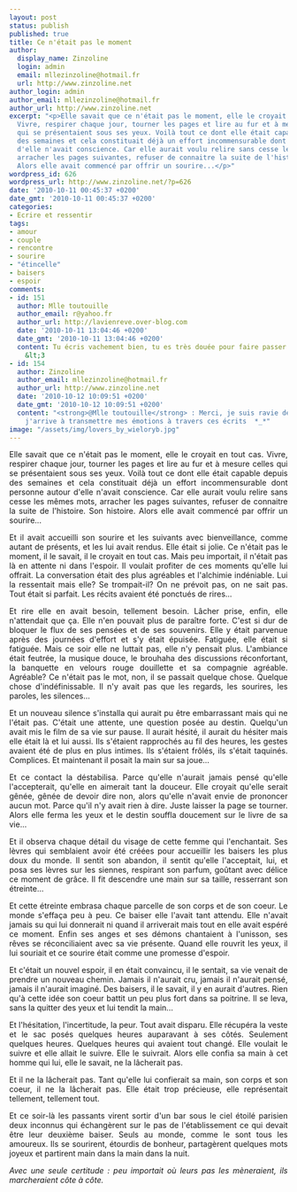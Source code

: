```yaml
---
layout: post
status: publish
published: true
title: Ce n'était pas le moment
author:
  display_name: Zinzoline
  login: admin
  email: mllezinzoline@hotmail.fr
  url: http://www.zinzoline.net
author_login: admin
author_email: mllezinzoline@hotmail.fr
author_url: http://www.zinzoline.net
excerpt: "<p>Elle savait que ce n'était pas le moment, elle le croyait en tout cas.
  Vivre, respirer chaque jour, tourner les pages et lire au fur et à mesure celles
  qui se présentaient sous ses yeux. Voilà tout ce dont elle était capable depuis
  des semaines et cela constituait déjà un effort incommensurable dont personne autour
  d'elle n'avait conscience. Car elle aurait voulu relire sans cesse les mêmes mots,
  arracher les pages suivantes, refuser de connaitre la suite de l'histoire. Son histoire.
  Alors elle avait commencé par offrir un sourire...</p>"
wordpress_id: 626
wordpress_url: http://www.zinzoline.net/?p=626
date: '2010-10-11 00:45:37 +0200'
date_gmt: '2010-10-11 00:45:37 +0200'
categories:
- Ecrire et ressentir
tags:
- amour
- couple
- rencontre
- sourire
- "étincelle"
- baisers
- espoir
comments:
- id: 151
  author: Mlle toutouille
  author_email: r@yahoo.fr
  author_url: http://lavienreve.over-blog.com
  date: '2010-10-11 13:04:46 +0200'
  date_gmt: '2010-10-11 13:04:46 +0200'
  content: Tu écris vachement bien, tu es très douée pour faire passer des émotions
    &lt;3
- id: 154
  author: Zinzoline
  author_email: mllezinzoline@hotmail.fr
  author_url: http://www.zinzoline.net
  date: '2010-10-12 10:09:51 +0200'
  date_gmt: '2010-10-12 10:09:51 +0200'
  content: "<strong>@Mlle toutouille</strong> : Merci, je suis ravie de savoir que
    j'arrive à transmettre mes émotions à travers ces écrits  *_*"
image: "/assets/img/lovers_by_wieloryb.jpg"
---
```

<p style="text-align: justify;">Elle savait que ce n'était pas le moment, elle le croyait en tout cas. Vivre, respirer chaque jour, tourner les pages et lire au fur et à mesure celles qui se présentaient sous ses yeux. Voilà tout ce dont elle était capable depuis des semaines et cela constituait déjà un effort incommensurable dont personne autour d'elle n'avait conscience. Car elle aurait voulu relire sans cesse les mêmes mots, arracher les pages suivantes, refuser de connaitre la suite de l'histoire. Son histoire. Alors elle avait commencé par offrir un sourire...<a id="more"></a><a id="more-626"></a></p>
<p style="text-align: justify;">Et il avait accueilli son sourire et les suivants avec bienveillance, comme autant de présents, et les lui avait rendus. Elle était si jolie. Ce n'était pas le moment, il le savait, il le croyait en tout cas. Mais peu importait, il n'était pas là en attente ni dans l'espoir. Il voulait profiter de ces moments qu'elle lui offrait. La conversation était des plus agréables et l'alchimie indéniable. Lui la ressentait mais elle? Se trompait-il? On ne prévoit pas, on ne sait pas. Tout était si parfait. Les récits avaient été ponctués de rires...</p>
<p style="text-align: justify;">Et rire elle en avait besoin, tellement besoin. Lâcher prise, enfin, elle n'attendait que ça. Elle n'en pouvait plus de paraître forte. C'est si dur de bloquer le flux de ses pensées et de ses souvenirs. Elle y était parvenue après des journées d'effort et s'y était épuisée. Fatiguée, elle était si fatiguée. Mais ce soir elle ne luttait pas, elle n'y pensait plus. L'ambiance était feutrée, la musique douce, le brouhaha des discussions réconfortant, la banquette en velours rouge douillette et sa compagnie agréable. Agréable? Ce n'était pas le mot, non, il se passait quelque chose. Quelque chose d'indéfinissable. Il n'y avait pas que les regards, les sourires, les paroles, les silences...</p>
<p style="text-align: justify;">Et un nouveau silence s'installa qui aurait pu être embarrassant mais qui ne l'était pas. C'était une attente, une question posée au destin. Quelqu'un avait mis le film de sa vie sur pause. Il aurait hésité, il aurait du hésiter mais elle était là et lui aussi. Ils s'étaient rapprochés au fil des heures, les gestes avaient été de plus en plus intimes. Ils s'étaient frôlés, ils s'était taquinés. Complices. Et maintenant il posait la main sur sa joue...</p>
<p style="text-align: justify;">Et ce contact la déstabilisa. Parce qu'elle n'aurait jamais pensé qu'elle l'accepterait, qu'elle en aimerait tant la douceur. Elle croyait qu'elle serait gênée, gênée de devoir dire non, alors qu'elle n'avait envie de prononcer aucun mot. Parce qu'il n'y avait rien à dire. Juste laisser la page se tourner. Alors elle ferma les yeux et le destin souffla doucement sur le livre de sa vie...</p>
<p style="text-align: justify;">Et il observa chaque détail du visage de cette femme qui l'enchantait. Ses lèvres qui semblaient avoir été créées pour accueillir les baisers les plus doux du monde. Il sentit son abandon, il sentit qu'elle l'acceptait, lui, et posa ses lèvres sur les siennes, respirant son parfum, goûtant avec délice ce moment de grâce. Il fit descendre une main sur sa taille, resserrant son étreinte...</p>
<p style="text-align: justify;">Et cette étreinte embrasa chaque parcelle de son corps et de son coeur. Le monde s'effaça peu à peu. Ce baiser elle l'avait tant attendu. Elle n'avait jamais su qui lui donnerait ni quand il arriverait mais tout en elle avait espéré ce moment. Enfin ses anges et ses démons chantaient à l'unisson, ses rêves se réconciliaient avec sa vie présente. Quand elle rouvrit les yeux, il lui souriait et ce sourire était comme une promesse d'espoir.</p>
<p style="text-align: justify;">Et c'était un nouvel espoir, il en était convaincu, il le sentait, sa vie venait de prendre un nouveau chemin. Jamais il n'aurait cru, jamais il n'aurait pensé, jamais il n'aurait imaginé. Des baisers, il le savait, il y en aurait d'autres. Rien qu'à cette idée son coeur battit un peu plus fort dans sa poitrine. Il se leva, sans la quitter des yeux et lui tendit la main...</p>
<p style="text-align: justify;">Et l'hésitation, l'incertitude, la peur. Tout avait disparu. Elle récupéra la veste et le sac posés quelques heures auparavant à ses côtés. Seulement quelques heures. Quelques heures qui avaient tout changé. Elle voulait le suivre et elle allait le suivre. Elle le suivrait. Alors elle confia sa main à cet homme qui lui, elle le savait, ne la lâcherait pas.</p>
<p style="text-align: justify;">Et il ne la lâcherait pas. Tant qu'elle lui confierait sa main, son corps et son coeur, il ne la lâcherait pas. Elle était trop précieuse, elle représentait tellement, tellement tout.</p>
<p style="text-align: justify;">Et ce soir-là les passants virent sortir d'un bar sous le ciel étoilé parisien deux inconnus qui échangèrent sur le pas de l'établissement ce qui devait être leur deuxième baiser. Seuls au monde, comme le sont tous les amoureux. Ils se sourirent, étourdis de bonheur, partagèrent quelques mots joyeux et partirent main dans la main dans la nuit.</p>
<p style="text-align: justify;">
<p style="text-align: justify;"><em>Avec une seule certitude : peu importait où leurs pas les mèneraient, ils marcheraient côte à côte.</em><em><br /></em><em><br /></em><em> </em></p>
